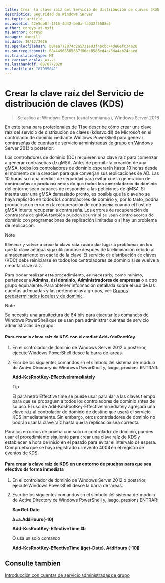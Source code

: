 ```yaml
---
title: Crear la clave raíz del Servicio de distribución de claves (KDS)
description: Seguridad de Windows Server
ms.topic: article
ms.assetid: 42e5db8f-1516-4d42-be0a-fa932f5588e9
author: coreyp-at-msft
ms.author: coreyp
manager: dongill
ms.date: 10/12/2016
ms.openlocfilehash: b90ea772874c2a5731e03f4bcbc44de6efc34a20
ms.sourcegitcommit: 68444968565667f86ee0586ed4c43da4ab24aaed
ms.translationtype: MT
ms.contentlocale: es-ES
ms.lasthandoff: 08/07/2020
ms.locfileid: "87995041"
---
```

# <a name="create-the-key-distribution-services-kds-root-key"></a>Crear la clave raíz del Servicio de distribución de claves (KDS)

>Se aplica a: Windows Server (canal semianual), Windows Server 2016

En este tema para profesionales de TI se describe cómo crear una clave raíz del servicio de distribución de claves (kdssvc.dll) de Microsoft en el controlador de dominio mediante Windows PowerShell para generar contraseñas de cuentas de servicio administradas de grupo en Windows Server 2012 o posterior.

Los controladores de dominio (DC) requieren una clave raíz para comenzar a generar contraseñas de gMSA. Antes de permitir la creación de una gMSA, todos los controladores de dominio esperarán hasta 10 horas desde el momento de la creación para que converjan sus replicaciones de AD. Las 10 horas son una medida de seguridad para evitar que la generación de contraseñas se produzca antes de que todos los controladores de dominio del entorno sean capaces de responder a las peticiones de gMSA.  Si intenta usar una gMSA demasiado pronto, es posible que la clave no se haya replicado en todos los controladores de dominio y, por lo tanto, podría producirse un error en la recuperación de contraseña cuando el host de gMSA intente recuperar la contraseña. Los errores de recuperación de contraseña de gMSA también pueden ocurrir si se usan controladores de dominio con programaciones de replicación limitadas o si hay un problema de replicación.

> [!NOTE]
> Eliminar y volver a crear la clave raíz puede dar lugar a problemas en los que la clave antigua siga utilizándose después de la eliminación debido al almacenamiento en caché de la clave. El servicio de distribución de claves (KDC) debe reiniciarse en todos los controladores de dominio si se vuelve a crear la clave raíz.

Para poder realizar este procedimiento, es necesario, como mínimo, pertenecer a **Admins. del dominio**, **Administradores de empresas** o a otro grupo equivalente. Para obtener información detallada sobre el uso de las cuentas adecuadas y las pertenencias a grupos, vea [Grupos predeterminados locales y de dominio](/previous-versions/orphan-topics/ws.10/dd728026(v=ws.10)).

> [!NOTE]
> Se necesita una arquitectura de 64 bits para ejecutar los comandos de Windows PowerShell que se usan para administrar cuentas de servicio administradas de grupo.

#### <a name="to-create-the-kds-root-key-using-the-add-kdsrootkey-cmdlet"></a>Para crear la clave raíz de KDS con el cmdlet Add-KdsRootKey

1.  En el controlador de dominio de Windows Server 2012 o posterior, ejecute Windows PowerShell desde la barra de tareas.

2.  Escribe los siguientes comandos en el símbolo del sistema del módulo de Active Directory de Windows PowerShell y, luego, presiona ENTRAR:

    **Add-KdsRootKey-EffectiveImmediately**

    > [!TIP]
    > El parámetro Effective time se puede usar para dar a las claves tiempo para que se propaguen a todos los controladores de dominio antes de su uso. El uso de Add-KdsRootKey-EffectiveImmediately agregará una clave raíz al controlador de dominio de destino que usará el servicio KDS inmediatamente. Sin embargo, otros controladores de dominio no podrán usar la clave raíz hasta que la replicación sea correcta.

Para los entornos de prueba con solo un controlador de dominio, puedes usar el procedimiento siguiente para crear una clave raíz de KDS y establecer la hora de inicio en el pasado para evitar el intervalo de espera. Comprueba que se haya registrado un evento 4004 en el registro de eventos de KDS.

#### <a name="to-create-the-kds-root-key-in-a-test-environment-for-immediate-effectiveness"></a>Para crear la clave raíz de KDS en un entorno de pruebas para que sea efectivo de forma inmediata

1.  En el controlador de dominio de Windows Server 2012 o posterior, ejecute Windows PowerShell desde la barra de tareas.

2.  Escribe los siguientes comandos en el símbolo del sistema del módulo de Active Directory de Windows PowerShell y, luego, presiona ENTRAR:

    **$a=Get-Date**

    **$b=$a.AddHours(-10)**

    **Add-KdsRootKey-EffectiveTime $b**

    O usa un solo comando

    **Add-KdsRootKey-EffectiveTime ((get-Date). AddHours (-10))**

## <a name="see-also"></a>Consulte también
[Introducción con cuentas de servicio administradas de grupo](getting-started-with-group-managed-service-accounts.md)